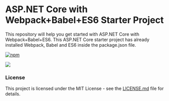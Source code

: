# ASP.NET Core with Webpack+Babel+ES6 Starter Project

This repository will help you get started with ASP.NET Core with Webpack+Babel+ES6. This ASP.NET Core starter project has already installed Webpack, Babel and ES6 inside the package.json file. 

[![npm](https://img.shields.io/npm/l/express.svg?style=for-the-badge)](https://github.com/deanilvincent/ASP.NETCore-with-Webpack-Babel-ES6/blob/master/LICENSE.md)

<img src="https://raw.githubusercontent.com/deanilvincent/ASP.NETCore-with-Webpack-Babel-ES6/master/image01.PNG" />

### License

This project is licensed under the MIT License - see the [LICENSE.md](LICENSE.md) file for details.
